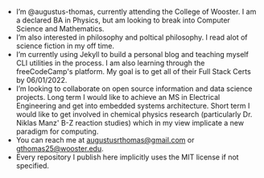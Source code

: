 - I’m @augustus-thomas, currently attending the College of Wooster. I am a declared BA in Physics, but am looking to break into Computer Science and Mathematics.
- I’m also interested in philosophy and poltical philosophy. I read alot of science fiction in my off time. 
- I’m currently using Jekyll to build a personal blog and teaching myself CLI utilities in the process. I am also learning through the freeCodeCamp's platform. My goal is to get all of their Full Stack Certs by 06/01/2022.
- I’m looking to collaborate on open source information and data science projects. Long term I would like to achieve an MS in Electrical Engineering and get into embedded systems architecture. Short term I would like to get involved in chemical physics research (particularly Dr. Niklas Manz' B-Z reaction studies) which in my view implicate a new paradigm for computing. 
- You can reach me at augustusrthomas@gmail.com or gthomas25@wooster.edu.
- Every repository I publish here implicitly uses the MIT license if not specified. 

<!---
augustus-thomas/augustus-thomas is a ✨ special ✨ repository because its `README.md` (this file) appears on your GitHub profile.
You can click the Preview link to take a look at your changes.
--->
